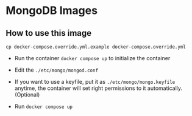# MongoDB Images

## How to use this image

<!-- 
- Build the image

```bash
docker build . -t mongo_stwp
``` -->

`cp docker-compose.override.yml.example docker-compose.override.yml`

- Run the container `docker compose up` to initialize the container

- Edit the `./etc/mongo/mongod.conf`

- If you want to use a keyfile, put it as `./etc/mongo/mongo.keyfile` anytime, the container will set right permissions to it automatically. (Optional)

- Run `docker compose up`